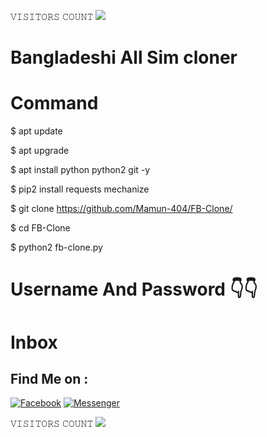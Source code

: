 𝚅𝙸𝚂𝙸𝚃𝙾𝚁𝚂 𝙲𝙾𝚄𝙽𝚃
 <img src="https://profile-counter.glitch.me/mamun-404/count.svg" />
</p>

# Bangladeshi All Sim cloner
# Command

$ apt update

$ apt upgrade

$ apt install python python2 git -y

$ pip2 install requests mechanize

$ git clone https://github.com/Mamun-404/FB-Clone/

$ cd FB-Clone

$ python2 fb-clone.py

# Username And Password 👇👇
# Inbox


## Find Me on :

[![Facebook](https://img.shields.io/badge/Facebook-green?style=for-the-badge&logo=facebook)](https://www.facebook.com/Cyber.Expert.Mamun.2454)
[![Messenger](https://img.shields.io/badge/Chat-Messenger-blue?style=for-the-badge&logo=messenger)](https://m.meCyber.Expert.Mamun.2454)


𝚅𝙸𝚂𝙸𝚃𝙾𝚁𝚂 𝙲𝙾𝚄𝙽𝚃
 <img src="https://profile-counter.glitch.me/ariyanahmedmamun/count.svg" />
</p>
